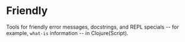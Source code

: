 # Friendly

Tools for friendly error messages, docstrings, and REPL specials --
for example, `what-is` information -- in Clojure(Script).

